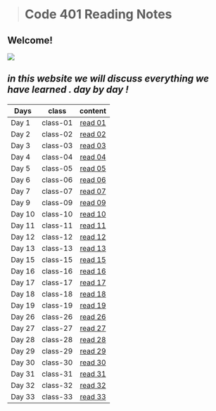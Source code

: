 ># Code 401 Reading Notes

## Welcome! 

![](https://png.pngtree.com/png-vector/20190121/ourmid/pngtree-taking-notes-business-style-cartoon-write-homework-png-image_519924.jpg)



   ## <p> *in this website we will discuss everything we have learned . day by day !*


   
| **Days**   | **class**| **content**  |  
|------------|----------|:-------------:|
|   Day 1    | class-01 |[ read 01 ](./class-01.md)| 
|   Day 2    | class-02 |[ read 02 ](./class-02.md)|
|   Day 3    | class-03 |[ read 03 ](./class-03.md)|  
|   Day 4    | class-04 |[ read 04 ](./class-04.md)|
|   Day 5    | class-05 |[ read 05 ](./class-05.md)|
|   Day 6    | class-06 |[ read 06 ](./class-06.md)|
|   Day 7    | class-07 |[ read 07 ](./class-07.md)|
|   Day 9    | class-09 |[ read 09 ](./class-09.md)|
|   Day 10   | class-10 |[ read 10 ](./class-10.md)|
|   Day 11   | class-11 |[ read 11 ](./class-11.md)|
|   Day 12   | class-12 |[ read 12 ](./class-12.md)|
|   Day 13   | class-13 |[ read 13 ](./class-13.md)|
|   Day 15   | class-15 |[ read 15 ](./class-15.md)|
|   Day 16   | class-16 |[ read 16 ](./class-16.md)|
|   Day 17   | class-17 |[ read 17 ](./class-17.md)|
|   Day 18   | class-18 |[ read 18 ](./class-18.md)|
|   Day 19   | class-19 |[ read 19 ](./class-19.md)|
|   Day 26   | class-26 |[ read 26 ](./class-26.md)|
|   Day 27   | class-27 |[ read 27 ](./class-27.md)|
|   Day 28   | class-28 |[ read 28 ](./class-28.md)|
|   Day 29   | class-29 |[ read 29 ](./class-29.md)|
|   Day 30   | class-30 |[ read 30 ](./class-30.md)|
|   Day 31   | class-31 |[ read 31 ](./class-31.md)|
|   Day 32   | class-32 |[ read 32 ](./class-32.md)|
|   Day 33   | class-33 |[ read 33 ](./class-33.md)|